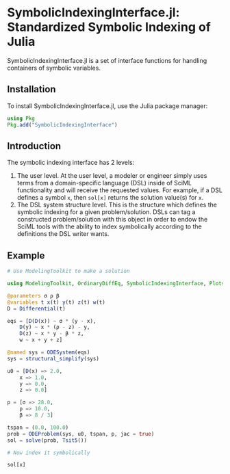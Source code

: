 # SymbolicIndexingInterface.jl: Standardized Symbolic Indexing of Julia

SymbolicIndexingInterface.jl is a set of interface functions for handling containers
of symbolic variables.

## Installation

To install SymbolicIndexingInterface.jl, use the Julia package manager:

```julia
using Pkg
Pkg.add("SymbolicIndexingInterface")
```

## Introduction

The symbolic indexing interface has 2 levels:

1. The user level. At the user level, a modeler or engineer simply uses terms from a
   domain-specific language (DSL) inside of SciML functionality and will receive the requested
   values. For example, if a DSL defines a symbol `x`, then `sol[x]` returns the solution
   value(s) for `x`.
2. The DSL system structure level. This is the structure which defines the symbolic indexing
   for a given problem/solution. DSLs can tag a constructed problem/solution with this
   object in order to endow the SciML tools with the ability to index symbolically according
   to the definitions the DSL writer wants.


## Example

```julia
# Use ModelingToolkit to make a solution

using ModelingToolkit, OrdinaryDiffEq, SymbolicIndexingInterface, Plots

@parameters σ ρ β
@variables t x(t) y(t) z(t) w(t)
D = Differential(t)

eqs = [D(D(x)) ~ σ * (y - x),
    D(y) ~ x * (ρ - z) - y,
    D(z) ~ x * y - β * z,
    w ~ x + y + z]

@named sys = ODESystem(eqs)
sys = structural_simplify(sys)

u0 = [D(x) => 2.0,
    x => 1.0,
    y => 0.0,
    z => 0.0]

p = [σ => 28.0,
    ρ => 10.0,
    β => 8 / 3]

tspan = (0.0, 100.0)
prob = ODEProblem(sys, u0, tspan, p, jac = true)
sol = solve(prob, Tsit5())

# Now index it symbolically

sol[x]
```
